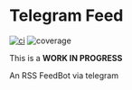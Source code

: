 # Telegram Feed

[![ci](https://github.com/AlessandroLorenzi/telegramfeed/actions/workflows/ci.yaml/badge.svg?branch=main)](https://github.com/AlessandroLorenzi/telegramfeed/actions/workflows/ci.yaml)
![coverage](https://gitbadges.alorenzi.eu/telegramfeed_coverage.svg)

This is a **WORK IN PROGRESS**

An RSS FeedBot via telegram
